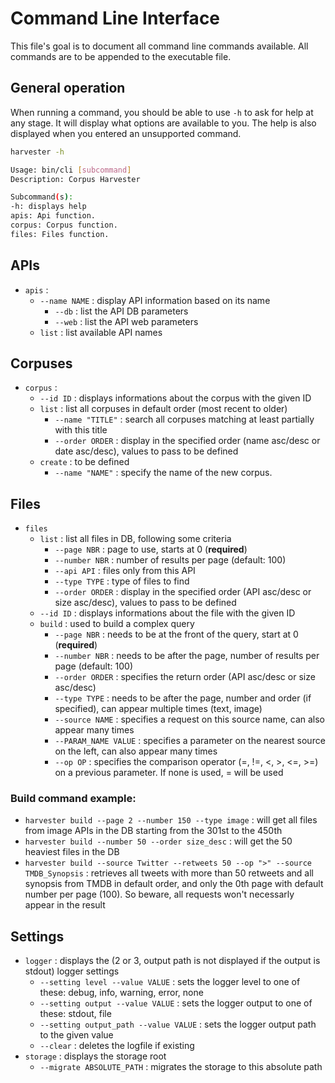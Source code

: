 # Command Line Interface

This file's goal is to document all command line commands available. All commands are to be appended to the executable file.

## General operation
When running a command, you should be able to use `-h` to ask for help at any stage. It will display what options are available to you. The help is also displayed when you entered an unsupported command.

```sh
harvester -h

Usage: bin/cli [subcommand]
Description: Corpus Harvester

Subcommand(s):
-h: displays help
apis: Api function.
corpus: Corpus function.
files: Files function.
```

## APIs
- `apis` :
    - `--name NAME` : display API information based on its name
        - `--db` : list the API DB parameters
        - `--web` : list the API web parameters
    - `list` : list available API names

## Corpuses
- `corpus` :
    - `--id ID` : displays informations about the corpus with the given ID
    - `list` : list all corpuses in default order (most recent to older)
        - `--name "TITLE"` : search all corpuses matching at least partially with this title
        - `--order ORDER` : display in the specified order (name asc/desc or date asc/desc), values to pass to be defined
    - `create` : to be defined
        - `--name "NAME"` : specify the name of the new corpus.

## Files
- `files`
    - `list` : list all files in DB, following some criteria
        - `--page NBR` : page to use, starts at 0 (**required**)
        - `--number NBR` : number of results per page (default: 100)
        - `--api API` : files only from this API
        - `--type TYPE` : type of files to find
        - `--order ORDER` : display in the specified order (API asc/desc or size asc/desc), values to pass to be defined
    - `--id ID` : displays informations about the file with the given ID
    - `build` : used to build a complex query
        - `--page NBR` : needs to be at the front of the query, start at 0 (**required**)
        - `--number NBR` : needs to be after the page, number of results per page (default: 100)
        - `--order ORDER` : specifies the return order (API asc/desc or size asc/desc)
        - `--type TYPE` : needs to be after the page, number and order (if specified), can appear multiple times (text, image)
        - `--source NAME` : specifies a request on this source name, can also appear many times
        - `--PARAM_NAME VALUE` : specifies a parameter on the nearest source on the left, can also appear many times
        - `--op OP` : specifies the comparison operator (=, !=, <, >, <=, >=) on a previous parameter. If none is used, = will be used

### Build command example:

- `harvester build --page 2 --number 150 --type image` : will get all files from image APIs in the DB starting from the 301st to the 450th
- `harvester build --number 50 --order size_desc` : will get the 50 heaviest files in the DB
- `harvester build --source Twitter --retweets 50 --op ">" --source TMDB_Synopsis` : retrieves all tweets with more than 50 retweets and all synopsis from TMDB in default order, and only the 0th page with default number per page (100). So beware, all requests won't necessarly appear in the result

## Settings
- `logger` : displays the (2 or 3, output path is not displayed if the output is stdout) logger settings
    - `--setting level --value VALUE` : sets the logger level to one of these: debug, info, warning, error, none
    - `--setting output --value VALUE` : sets the logger output to one of these: stdout, file
    - `--setting output_path --value VALUE` : sets the logger output path to the given value
    - `--clear` : deletes the logfile if existing
- `storage` : displays the storage root
    - `--migrate ABSOLUTE_PATH` : migrates the storage to this absolute path
